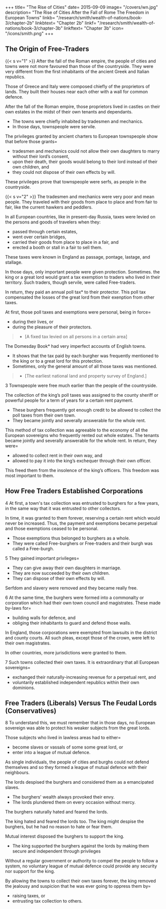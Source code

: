 +++
title=  "The Rise of Cities"
date=  2015-09-09
image=  "/covers/wn.jpg"
description=  "The Rise of Cities After the Fall of Rome The Freedom in European Towns"
linkb=  "/research/smith/wealth-of-nations/book-3/chapter-2b"
linkbtext=  "Chapter 2b"
linkf=  "/research/smith/wealth-of-nations/book-3/chapter-3b"
linkftext=  "Chapter 3b"
icon=  "/icons/smith.png"
+++


## The Origin of Free-Traders

{{< s v="1" >}} After the fall of the Roman empire, the people of cities and towns were not more favoured than those of the countryside. They were very different from the first inhabitants of the ancient Greek and Italian republics.

Those of Greece and Italy were composed chiefly of the proprietors of lands<!-- , among whom the public territory was originally divided -->. They built their houses near each other with a wall for common defence.

After the fall of the Roman empire, those proprietors lived in castles on their own estates in the midst of their own tenants and dependants.
- The towns were chiefly inhabited by tradesmen and mechanics.
- In those days, townspeople were servile.

The privileges granted by ancient charters to European townspeople show that before those grants= 
- tradesmen and mechanics could not allow their own daughters to marry without their lord’s consent,
- upon their death, their goods would belong to their lord instead of their own children, and
- they could not dispose of their own effects by will.

These privileges prove that townspeople were serfs, as people in the countryside.


{{< s v="2" >}} The tradesmen and mechanics were very poor and mean people. They traveled with their goods from place to place and from fair to fair, like the current hawkers and peddlers.

In all European countries, like in present-day Russia, taxes were levied on the persons and goods of travelers when they:
- passed through certain estates,
- went over certain bridges,
- carried their goods from place to place in a fair, and
- erected a booth or stall in a fair to sell them.

These taxes were known in England as passage, pontage, lastage, and stallage.

In those days, only important people were given protection. Sometimes. the king or a great lord would grant a tax exemption to traders who lived in their territory. Such traders, though servile, were called Free-traders.

In return, they paid an annual poll tax* to their protector. This poll tax compensated the losses of the great lord from their exenption from other taxes.

At first, those poll taxes and exemptions were personal, being in force= 
- during their lives, or
- during the pleasure of their protectors.

> * [A fixed tax levied on all persons in a certain area]

The Domesday Book* had very imperfect accounts of English towns.
- It shows that the tax paid by each burgher was frequently mentioned to the king or to a great lord for this protection.
- Sometimes, only the general amount of all those taxes was mentioned.

> * [The earliest national land and property survey of England.]


3 Townspeople were free much earlier than the people of the countryside.

The collection of the king’s poll taxes was assigned to the county sheriff or powerful people <!-- or to other persons --> for a term of years for a certain rent payment. 
- These burghers frequently got enough credit to be allowed to collect the poll taxes from their own town.
- They became jointly and severally answerable for the whole rent.

This method of tax collection was agreeable to the economy of all the European sovereigns who frequently rented out whole estates. The tenants became jointly and severally answerable for the whole rent. In return, they were= 
- allowed to collect rent in their own way, and
- allowed to pay it into the king’s exchequer through their own officer.

This freed them from the insolence of the king’s officers. This freedom was most important to them.



## How Free Traders Established Corporations

4 At first, a town's tax collection was entrusted to burghers for a few years, in the same way that it was entrusted to other collectors.

In time, it was granted to them forever, reserving a certain rent which would never be increased. Thus, the payment and exemptions became perpetual and those exemptions ceased to be personal.
- Those exemptions thus belonged to burghers as a whole.
- They were called Free-burghers or Free-traders and their burgh was called a Free-burgh.


5 They gained important privileges= 
- They can give away their own daughters in marriage.
- They are now succeeded by their own children.
- They can dispose of their own effects by will.

<!-- I do not know if such privileges were granted to burghers along with the freedom of trade. -->
Serfdom and slavery were removed and they became really free.


6 At the same time, the burghers were formed into a commonalty or corporation which had their own town council and magistrates. These made by-laws for= 
- building walls for defence, and
- obliging their inhabitants to guard and defend those walls.

In England, those corporations were exempted from lawsuits in the district and county courts. All such pleas, except those of the crown, were left to their own magistrates.

In other countries, more jurisdictions were granted to them.


7 Such towns collected their own taxes. It is extraordinary that all European sovereigns= 
- exchanged their naturally-increasing revenue for a perpetual rent, and
- voluntarily established independent republics within their own dominions.

<!-- It might be necessary to grant them some compulsive jurisdiction to oblige their citizens to pay.
In those disorderly times, it might have been inconvenient for them to seek justice from other tribunals. -->


## Free Traders (Liberals) Versus The Feudal Lords (Conservatives)

8 To understand this, we must remember that in those days, no European sovereign was able to protect his weaker subjects from the great lords.

Those subjects who lived in lawless areas had to either= 
- become slaves or vassals of some some great lord, or
- enter into a league of mutual defence.

As single individuals, the people of cities and burghs could not defend themselves and so they formed a league of mutual defence with their neighbours. 

The lords despised the burghers and considered them as a emancipated slaves<!-- , a different species from themselves -->.
- The burghers' wealth always provoked their envy.
- The lords plundered them on every occasion without mercy.

The burghers naturally hated and feared the lords.

The king hated and feared the lords too. The king might despise the burghers, but he had no reason to hate or fear them.

Mutual interest disposed the burghers to support the king.
- The king supported the burghers against the lords by making them secure and independent through privileges

<!-- - The lords were the enemies of the king’s enemies.
It was the king’s interest to render the burghers  of those enemies. -->

<!-- By granting them , the king gave the burghers all the security and independence he could bestow. -->

Without a regular government or authority to compel the people to follow a system, no voluntary league of mutual defence could provide any security nor support for the king.
    
By allowing the towns to collect their own taxes forever, the king removed the jealousy and suspicion that he was ever going to oppress them by= 
- raising taxes, or
- entrusting tax collection to others.

